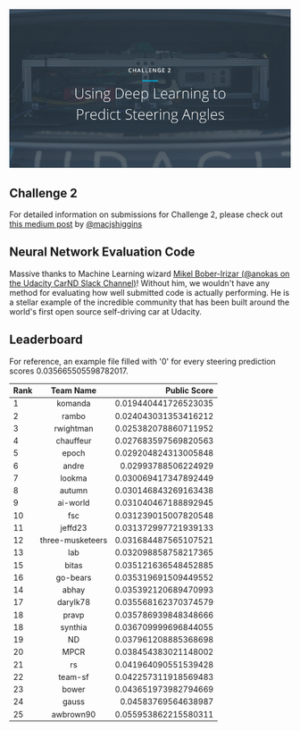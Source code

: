 <img src="../../images/challenge2.png" alt="Self-Driving Car" width="800px">

## Challenge 2
For detailed information on submissions for Challenge 2, please check out [this medium post](https://medium.com/@maccallister.h/challenge-2-submission-guidelines-284ce6641c41#.az85snjmh) by [@macjshiggins](https://twitter.com/macjshiggins)

## Neural Network Evaluation Code
Massive thanks to Machine Learning wizard [Mikel Bober-Irizar (@anokas on the Udacity CarND Slack Channel)](https://github.com/mxbi)! Without him, we wouldn't have any method for evaluating how well submitted code is actually performing. He is a stellar example of the incredible community that has been built around the world's first open source self-driving car at Udacity.

## Leaderboard

For reference, an example file filled with '0' for every steering prediction scores 0.035665505598782017.

| Rank | Team Name        |     Public Score     |
| ---- | :---------------:| --------------------:|
| 1    | komanda          | 0.019440441726523035 |
| 2    | rambo            | 0.024043031353416212 |
| 3    | rwightman        | 0.025382078860711952 |
| 4    | chauffeur        | 0.027683597569820563 |
| 5    | epoch            | 0.029204824313005848 |
| 6    | andre            | 0.02993788506224929  |
| 7    | lookma           | 0.030069417347892449 |
| 8    | autumn           | 0.030146843269163438 |
| 9    | ai-world         | 0.031040467188892945 |
| 10   | fsc              | 0.031239015007820548 |
| 11   | jeffd23          | 0.031372997721939133 |
| 12   | three-musketeers | 0.031684487565107521 |
| 13   | lab              | 0.032098858758217365 |
| 15   | bitas            | 0.035121636548452885 |
| 16   | go-bears         | 0.035319691509449552 |
| 14   | abhay            | 0.035392120689470993 |
| 17   | darylk78         | 0.035568162370374579 |
| 18   | pravp            | 0.035786939848348666 |
| 18   | synthia          | 0.036709999696844055 |
| 19   | ND               | 0.037961208885368698 |
| 20   | MPCR             | 0.038454383021148002 |
| 21   | rs               | 0.041964090551539428 |
| 22   | team-sf          | 0.042257311918569483 |
| 23   | bower            | 0.043651973982794669 | 
| 24   | gauss            | 0.04583769564638987  |
| 25   | awbrown90        | 0.055953862215580311 |

 






